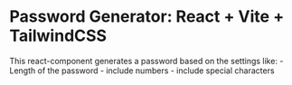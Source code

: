 # Password Generator: React + Vite + TailwindCSS

This react-component generates a password based on the settings like:
    - Length of the password
    - include numbers
    - include special characters

